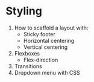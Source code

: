 # Styling

1. How to scaffold a layout with:
   - Sticky footer
   - Horizontal centering
   - Vertical centering
2. Flexboxes
   - Flex-direction
3. Transitions
4. Dropdown menu with CSS